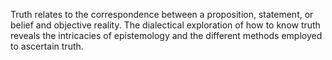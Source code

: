 
Truth relates to the correspondence between a proposition, statement, or belief and objective reality. The dialectical exploration of how to know truth reveals the intricacies of epistemology and the different methods employed to ascertain truth.

